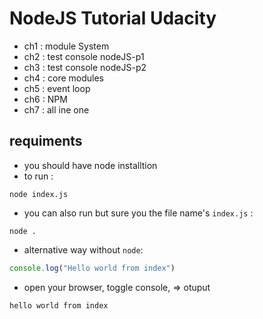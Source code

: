 # NodeJS   Tutorial Udacity

- ch1 : module System
- ch2 : test console nodeJS-p1
- ch3 : test console nodeJS-p2
- ch4 : core modules
- ch5 : event loop
- ch6 : NPM
- ch7 : all ine one

## requiments
- you should have node installtion
- to run :
```npm
node index.js
```
- you can also run but sure you the file name's `index.js` :
```npm
node .
```
- alternative way without `node`:
```javascript
console.log("Hello world from index")
```
- open your browser, toggle console, => otuput
```console
hello world from index
```